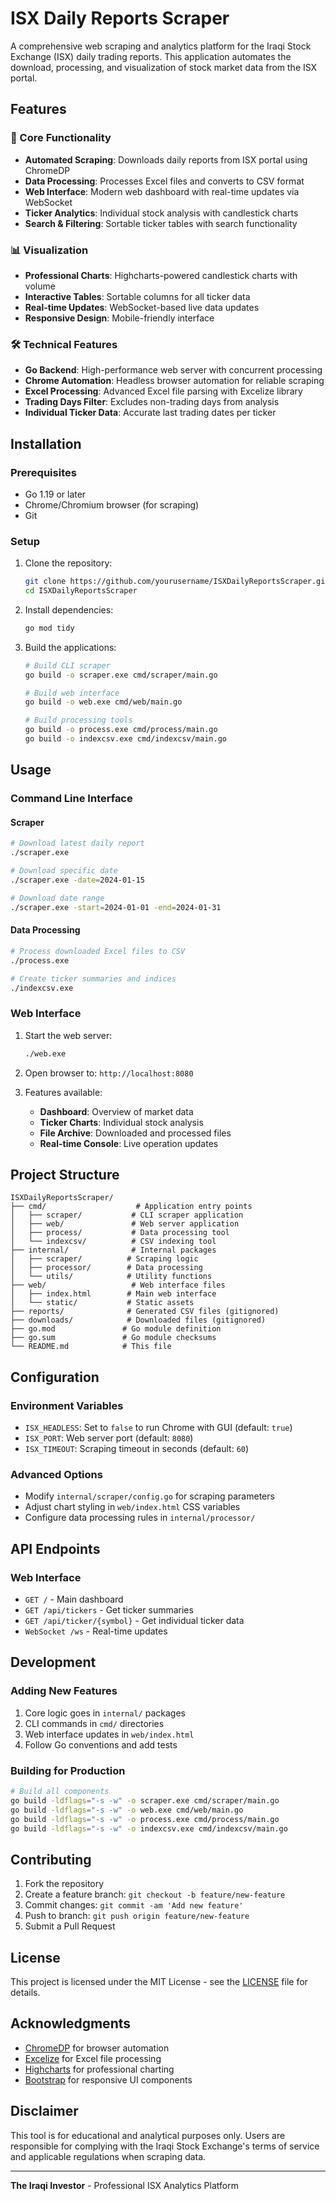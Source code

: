 # ISX Daily Reports Scraper

A comprehensive web scraping and analytics platform for the Iraqi Stock Exchange (ISX) daily trading reports. This application automates the download, processing, and visualization of stock market data from the ISX portal.

## Features

### 🚀 Core Functionality
- **Automated Scraping**: Downloads daily reports from ISX portal using ChromeDP
- **Data Processing**: Processes Excel files and converts to CSV format
- **Web Interface**: Modern web dashboard with real-time updates via WebSocket
- **Ticker Analytics**: Individual stock analysis with candlestick charts
- **Search & Filtering**: Sortable ticker tables with search functionality

### 📊 Visualization
- **Professional Charts**: Highcharts-powered candlestick charts with volume
- **Interactive Tables**: Sortable columns for all ticker data
- **Real-time Updates**: WebSocket-based live data updates
- **Responsive Design**: Mobile-friendly interface

### 🛠 Technical Features
- **Go Backend**: High-performance web server with concurrent processing
- **Chrome Automation**: Headless browser automation for reliable scraping
- **Excel Processing**: Advanced Excel file parsing with Excelize library
- **Trading Days Filter**: Excludes non-trading days from analysis
- **Individual Ticker Data**: Accurate last trading dates per ticker

## Installation

### Prerequisites
- Go 1.19 or later
- Chrome/Chromium browser (for scraping)
- Git

### Setup
1. Clone the repository:
   ```bash
   git clone https://github.com/yourusername/ISXDailyReportsScraper.git
   cd ISXDailyReportsScraper
   ```

2. Install dependencies:
   ```bash
   go mod tidy
   ```

3. Build the applications:
   ```bash
   # Build CLI scraper
   go build -o scraper.exe cmd/scraper/main.go
   
   # Build web interface
   go build -o web.exe cmd/web/main.go
   
   # Build processing tools
   go build -o process.exe cmd/process/main.go
   go build -o indexcsv.exe cmd/indexcsv/main.go
   ```

## Usage

### Command Line Interface

#### Scraper
```bash
# Download latest daily report
./scraper.exe

# Download specific date
./scraper.exe -date=2024-01-15

# Download date range
./scraper.exe -start=2024-01-01 -end=2024-01-31
```

#### Data Processing
```bash
# Process downloaded Excel files to CSV
./process.exe

# Create ticker summaries and indices
./indexcsv.exe
```

### Web Interface

1. Start the web server:
   ```bash
   ./web.exe
   ```

2. Open browser to: `http://localhost:8080`

3. Features available:
   - **Dashboard**: Overview of market data
   - **Ticker Charts**: Individual stock analysis
   - **File Archive**: Downloaded and processed files
   - **Real-time Console**: Live operation updates

## Project Structure

```
ISXDailyReportsScraper/
├── cmd/                    # Application entry points
│   ├── scraper/           # CLI scraper application
│   ├── web/               # Web server application
│   ├── process/           # Data processing tool
│   └── indexcsv/          # CSV indexing tool
├── internal/              # Internal packages
│   ├── scraper/          # Scraping logic
│   ├── processor/        # Data processing
│   └── utils/            # Utility functions
├── web/                   # Web interface files
│   ├── index.html        # Main web interface
│   └── static/           # Static assets
├── reports/              # Generated CSV files (gitignored)
├── downloads/            # Downloaded files (gitignored)
├── go.mod               # Go module definition
├── go.sum               # Go module checksums
└── README.md            # This file
```

## Configuration

### Environment Variables
- `ISX_HEADLESS`: Set to `false` to run Chrome with GUI (default: `true`)
- `ISX_PORT`: Web server port (default: `8080`)
- `ISX_TIMEOUT`: Scraping timeout in seconds (default: `60`)

### Advanced Options
- Modify `internal/scraper/config.go` for scraping parameters
- Adjust chart styling in `web/index.html` CSS variables
- Configure data processing rules in `internal/processor/`

## API Endpoints

### Web Interface
- `GET /` - Main dashboard
- `GET /api/tickers` - Get ticker summaries
- `GET /api/ticker/{symbol}` - Get individual ticker data
- `WebSocket /ws` - Real-time updates

## Development

### Adding New Features
1. Core logic goes in `internal/` packages
2. CLI commands in `cmd/` directories
3. Web interface updates in `web/index.html`
4. Follow Go conventions and add tests

### Building for Production
```bash
# Build all components
go build -ldflags="-s -w" -o scraper.exe cmd/scraper/main.go
go build -ldflags="-s -w" -o web.exe cmd/web/main.go
go build -ldflags="-s -w" -o process.exe cmd/process/main.go
go build -ldflags="-s -w" -o indexcsv.exe cmd/indexcsv/main.go
```

## Contributing

1. Fork the repository
2. Create a feature branch: `git checkout -b feature/new-feature`
3. Commit changes: `git commit -am 'Add new feature'`
4. Push to branch: `git push origin feature/new-feature`
5. Submit a Pull Request

## License

This project is licensed under the MIT License - see the [LICENSE](LICENSE) file for details.

## Acknowledgments

- [ChromeDP](https://github.com/chromedp/chromedp) for browser automation
- [Excelize](https://github.com/qax-os/excelize) for Excel file processing
- [Highcharts](https://www.highcharts.com/) for professional charting
- [Bootstrap](https://getbootstrap.com/) for responsive UI components

## Disclaimer

This tool is for educational and analytical purposes only. Users are responsible for complying with the Iraqi Stock Exchange's terms of service and applicable regulations when scraping data.

---

**The Iraqi Investor** - Professional ISX Analytics Platform 